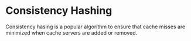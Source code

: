 # Consistency Hashing

Consistency hasing is a popular algorithm to ensure that cache misses are
minimized when cache servers are added or removed.


